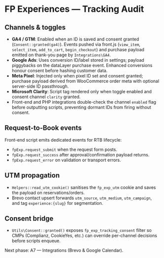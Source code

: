# FP Experiences — Tracking Audit

## Channels & toggles
- **GA4 / GTM**: Enabled when an ID is saved and consent granted (`Consent::granted(ga4)`). Events pushed via front.js (`view_item`, `select_item`, `add_to_cart`, `begin_checkout`) and purchase payload emitted on thank-you page by `Integrations\GA4`.
- **Google Ads**: Uses conversion ID/label stored in settings; payload piggybacks on the dataLayer purchase event. Enhanced conversions honour consent before hashing customer data.
- **Meta Pixel**: Injected only when pixel ID set and consent granted; purchase payload derived from WooCommerce order meta with optional server-side ID passthrough.
- **Microsoft Clarity**: Script tag rendered only when toggle enabled and consent channel `clarity` granted.
- Front-end and PHP integrations double-check the channel `enabled` flag before outputting scripts, preventing dormant IDs from firing without consent.

## Request-to-Book events
Front-end script emits dedicated events for RTB lifecycle:
- `fpExp.request_submit` when the request form posts.
- `fpExp.request_success` after approval/confirmation payload returns.
- `fpExp.request_error` on validation or transport errors.

## UTM propagation
- `Helpers::read_utm_cookie()` sanitises the `fp_exp_utm` cookie and saves the payload on reservations/orders.
- Brevo contact upsert forwards `utm_source`, `utm_medium`, `utm_campaign`, and tag `experience:{slug}` for segmentation.

## Consent bridge
- `Utils\Consent::granted()` exposes `fp_exp_tracking_consent` filter so CMPs (Complianz, CookieYes, etc.) can override per-channel decisions before scripts enqueue.

Next phase: A7 — Integrations (Brevo & Google Calendar).
